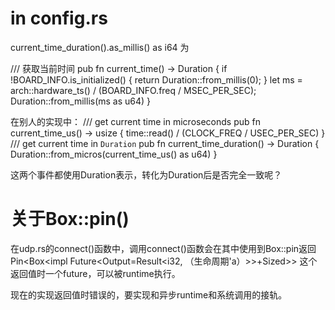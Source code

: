 # in config.rs
current_time_duration().as_millis() as i64 为 

/// 获取当前时间
pub fn current_time() -> Duration {
    if !BOARD_INFO.is_initialized() {
        return Duration::from_millis(0);
    }
    let ms = arch::hardware_ts() / (BOARD_INFO.freq / MSEC_PER_SEC);
    Duration::from_millis(ms as u64)
}

在别人的实现中：
/// get current time in microseconds
pub fn current_time_us() -> usize {
    time::read() / (CLOCK_FREQ / USEC_PER_SEC)
}
/// get current time in `Duration`
pub fn current_time_duration() -> Duration {
    Duration::from_micros(current_time_us() as u64)
}

这两个事件都使用Duration表示，转化为Duration后是否完全一致呢？


# 关于Box::pin()
在udp.rs的connect()函数中，调用connect()函数会在其中使用到Box::pin返回
Pin<Box<impl Future<Output=Result<i32, <unknown>（生命周期'a）>>+Sized>>
这个返回值时一个future，可以被runtime执行。

现在的实现返回值时错误的，要实现和异步runtime和系统调用的接轨。



